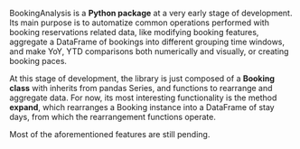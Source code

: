 BookingAnalysis is a **Python package** at a very early stage of development. Its main purpose is to automatize common operations performed with booking reservations related data, like modifying booking features, aggregate a DataFrame of bookings into different grouping time windows, and make YoY, YTD comparisons both numerically and visually, or creating booking paces.

At this stage of development, the library is just composed of a **Booking class** with inherits from pandas Series, and functions to rearrange and aggregate data.
For now, its most interesting functionality is the method **expand**, which rearranges a Booking instance into a DataFrame of stay days, from which the rearrangement functions operate.

Most of the aforementioned features are still pending.
